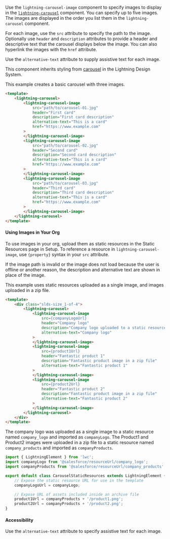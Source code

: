 Use the `lightning-carousel-image` component to specify images to display in the
[`lightning-carousel`](bundle/lightning-carousel/documentation) component.
You can specify up to five images. The images are displayed in the order you
list them in the `lightning-carousel` component.

For each image, use the `src` attribute to specify the path to the image.
Optionally use `header` and `description` attributes to provide a header
and descriptive text that the carousel displays below the image.
You can also hyperlink the images with the `href` attribute.

Use the `alternative-text` attribute to supply assistive text for each image.

This component inherits styling from
[carousel](https://www.lightningdesignsystem.com/components/carousel) in the
Lightning Design System.

This example creates a basic carousel with three images.

```html
<template>
    <lightning-carousel>
        <lightning-carousel-image
            src="path/to/carousel-01.jpg"
            header="First card"
            description="First card description"
            alternative-text="This is a card"
            href="https://www.example.com"
        >
        </lightning-carousel-image>
        <lightning-carousel-image
            src="path/to/carousel-02.jpg"
            header="Second card"
            description="Second card description"
            alternative-text="This is a card"
            href="https://www.example.com"
        >
        </lightning-carousel-image>
        <lightning-carousel-image
            src="path/to/carousel-03.jpg"
            header="Third card"
            description="Third card description"
            alternative-text="This is a card"
            href="https://www.example.com"
        >
        </lightning-carousel-image>
    </lightning-carousel>
</template>
```

#### Using Images in Your Org

To use images in your org, upload them as static resources in the Static Resources
page in Setup. To reference a resource in `lightning-carousel-image`, use `{property}`
syntax in your `src` attribute.

If the image path is invalid or the image does not load because the user is
offline or another reason, the description and alternative text are shown in
place of the image.

This example uses static resources uploaded as a single image, and images uploaded in a zip file.

```html
<template>
    <div class="slds-size_1-of-4">
        <lightning-carousel>
            <lightning-carousel-image
                src={companyLogoUrl}
                header="Company logo"
                description="Company logo uploaded to a static resource"
                alternative-text="Company logo"
            >
            </lightning-carousel-image>
            <lightning-carousel-image
                src={product1Url}
                header="Fantastic product 1"
                description="Fantastic product image in a zip file"
                alternative-text="Fantastic product 1"
            >
            </lightning-carousel-image>
            <lightning-carousel-image
                src={product2Url}
                header="Fantastic product 2"
                description="Fantastic product image in a zip file"
                alternative-text="Fantastic product 2"
            >
            </lightning-carousel-image>
        </lightning-carousel>
    </div>
</template>
```

The company logo was uploaded as a single image to a static resource named `company_logo` and imported as `companyLogo`. The Product1 and Product2 images were uploaded in a zip file to a static resource named `company_products` and imported as `companyProducts`.

```js
import { LightningElement } from 'lwc';
import companyLogo from '@salesforce/resourceUrl/company_logo';
import companyProducts from '@salesforce/resourceUrl/company_products';

export default class CarouselStaticResources extends LightningElement {
    // Expose the static resource URL for use in the template
    companyLogoUrl = companyLogo;

    // Expose URL of assets included inside an archive file
    product1Url = companyProducts + '/product1.png';
    product2Url = companyProducts + '/product2.png';
}
```

#### Accessibility

Use the `alternative-text` attribute to specify assistive text for each image.

